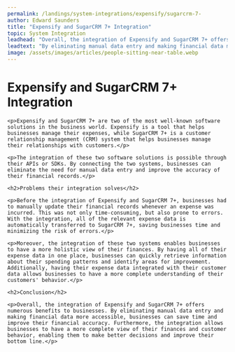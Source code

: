 ```yaml
---
permalink: /landings/system-integrations/expensify/sugarcrm-7-
author: Edward Saunders
title: "Expensify and SugarCRM 7+ Integration"
topic: System Integration
leadhead: "Overall, the integration of Expensify and SugarCRM 7+ offers numerous benefits to businesses"
leadtext: "By eliminating manual data entry and making financial data more accessible, businesses can save time and improve their financial accuracy. Furthermore, the integration allows businesses to have a more complete view of their finances and customer behavior, enabling them to make better decisions and improve their bottom line."
image: /assets/images/articles/people-sitting-near-table.webp
---
```

<div class="arttext">	<h1>Expensify and SugarCRM 7+ Integration</h1>

	<p>Expensify and SugarCRM 7+ are two of the most well-known software solutions in the business world. Expensify is a tool that helps businesses manage their expenses, while SugarCRM 7+ is a customer relationship management (CRM) system that helps businesses manage their relationships with customers.</p>

	<p>The integration of these two software solutions is possible through their APIs or SDKs. By connecting the two systems, businesses can eliminate the need for manual data entry and improve the accuracy of their financial records.</p>

	<h2>Problems their integration solves</h2>

	<p>Before the integration of Expensify and SugarCRM 7+, businesses had to manually update their financial records whenever an expense was incurred. This was not only time-consuming, but also prone to errors. With the integration, all of the relevant expense data is automatically transferred to SugarCRM 7+, saving businesses time and minimizing the risk of errors.</p>

	<p>Moreover, the integration of these two systems enables businesses to have a more holistic view of their finances. By having all of their expense data in one place, businesses can quickly retrieve information about their spending patterns and identify areas for improvement. Additionally, having their expense data integrated with their customer data allows businesses to have a more complete understanding of their customers' behavior.</p>

	<h2>Conclusion</h2>

	<p>Overall, the integration of Expensify and SugarCRM 7+ offers numerous benefits to businesses. By eliminating manual data entry and making financial data more accessible, businesses can save time and improve their financial accuracy. Furthermore, the integration allows businesses to have a more complete view of their finances and customer behavior, enabling them to make better decisions and improve their bottom line.</p>
</div>
